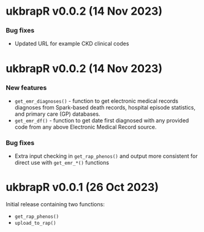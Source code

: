 # ukbrapR v0.0.2 (14 Nov 2023)

### Bug fixes
 - Updated URL for example CKD clinical codes

# ukbrapR v0.0.2 (14 Nov 2023)

### New features
 - `get_emr_diagnoses()` - function to get electronic medical records diagnoses from Spark-based death records, hospital episode statistics, and primary care (GP) databases.
 - `get_emr_df()` - function to get date first diagnosed with any provided code from any above Electronic Medical Record source.

### Bug fixes
 - Extra input checking in `get_rap_phenos()` and output more consistent for direct use with `get_emr_*()` functions

# ukbrapR v0.0.1 (26 Oct 2023)

Initial release containing two functions:

 - `get_rap_phenos()`
 - `upload_to_rap()`

